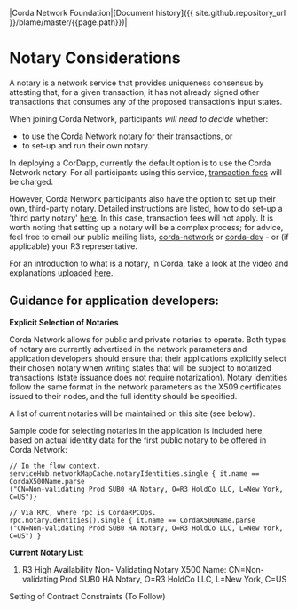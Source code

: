 |Corda Network Foundation|[Document history]({{ site.github.repository_url }}/blame/master/{{page.path}})|

Notary Considerations
=====================

A notary is a network service that provides uniqueness consensus by attesting that, for a given transaction, it has not already signed other transactions that consumes any of the proposed transaction’s input states.

When joining Corda Network, participants *will need to decide* whether:
* to use the Corda Network notary for their transactions, or 
* to set-up and run their own notary.

In deploying a CorDapp, currently the default option is to use the Corda Network notary. For all participants using this service, [transaction fees](https://corda.network/participation/membership-tiers.html) will be charged.

However, Corda Network participants also have the option to set up their own, third-party notary. Detailed instructions are listed, how to do set-up a 'third party notary' [here](https://docs.corda.r3.com/running-a-notary-cluster/toctree.html). In this case, transaction fees will not apply. It is worth noting that setting up a notary will be a complex process; for advice, feel free to email our public mailing lists, [corda-network](https://groups.io/g/corda-network) or [corda-dev](https://groups.io/g/corda-dev) - or (if applicable) your R3 representative.

For an introduction to what is a notary, in Corda, take a look at the video and explanations uploaded [here](https://docs.corda.net/key-concepts-notaries.html). 

Guidance for application developers:
------------------------------------

**Explicit Selection of Notaries**
 
Corda Network allows for public and private notaries to operate. Both types of notary are currently advertised in the network parameters and application developers should ensure that their applications explicitly select their chosen notary when writing states that will be subject to notarized transactions (state issuance does not require notarization). Notary identities follow the same format in the network parameters as the X509 certificates issued to their nodes, and the full identity should be specified.
 
A list of current notaries will be maintained on this site (see below).
 
Sample code for selecting notaries in the application is included here, based on actual identity data for the first public notary to be offered in Corda Network:
 
```
// In the flow context.
serviceHub.networkMapCache.notaryIdentities.single { it.name == CordaX500Name.parse
("CN=Non-validating Prod SUB0 HA Notary, O=R3 HoldCo LLC, L=New York, C=US")}
```
 
```
// Via RPC, where rpc is CordaRPCOps.
rpc.notaryIdentities().single { it.name == CordaX500Name.parse
("CN=Non-validating Prod SUB0 HA Notary, O=R3 HoldCo LLC, L=New York, C=US") }
```

**Current Notary List**:
 
1. R3 High Availability Non- Validating Notary
   X500 Name: CN=Non-validating Prod SUB0 HA Notary, O=R3 HoldCo LLC, L=New York, C=US
 
Setting of Contract Constraints (To Follow)

